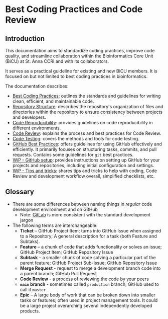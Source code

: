 # Best Coding Practices and Code Review

## Introduction

This documentation aims to standardize coding practices, improve code quality, and streamline collaboration within the Bioinformatics Core Unit (BiCU) at St. Anna CCRI and with its collaborators.

It serves as a practical guideline for existing and new BiCU members. It is focused on but not limited to best coding practices in bioinformatics.

The documentation describes:

- [Best Coding Practices](./best_coding_practices.md): outlines the standards and guidelines for writing clean, efficient, and maintainable code.
- [Repository Structure](./repository_structure.md): describes the repository's organization of files and directories within the repository to ensure consistency between projects and developers.
- [Code Reproducibility](./code_reproducibility.md): provides guidelines on code reproducibility in different environments.
- [Code Review](./code_review.md): explains the process and best practices for Code Review.
- [Code Testing](./code_testing.md): covers the methods and tools for code testing.
- [GitHub Best Practices](./github_best_practices.md): offers guidelines for using GitHub effectively and efficiently. It primarily focuses on structuring tasks, commits, and pull requests. Contains some guidelines for `git` best practices.
- [WiP - GitHub setup](coding_and_review/TODO_github_setup.md): provides instructions on setting up GitHub for your projects and repositories, including initial configuration and settings.
- [WiP - Tips and tricks](./TODO_tips_and_tricks.md): shares tips and tricks to help with coding, Code Review and development workflow overall, simplified checklists, etc.

## Glossary

- There are some differences between naming things in *regular* code development environment and on GitHub
    - Note: [GitLab](https://about.gitlab.com/) is more consistent with the standard development jargon
- The following terms are interchangeable:
    - **Ticket** – GitHub Project Item​; turns into GitHub Issue when assigned to a Repository; A general description for a task (both Feature and Subtaks).
    - **Feature** – a chunk of code that adds functionality or solves an issue; GitHub Project Item; GitHub Repository Issue​
    - **Subtask** – a smaller chunk of code solving a particular part of the parent feature; GitHub Project Sub-Issue​; GitHub Repository Issue​
    - **Merge Request** - request to merge a development branch code into a parent branch; GitHub Pull Request
    - **Code Review** - a process of reviewing the code by your peers
    - **`main` branch** - sometimes called `production` branch; GitHub used to call it `master`
    - **Epic** – A large body of work that can be broken down into smaller tasks or features; often used in project management tools. It could be a large project overarching several independently developed products.
